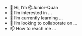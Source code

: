 - 👋 Hi, I’m @Junior-Quan
- 👀 I’m interested in ...
- 🌱 I’m currently learning ...
- 💞️ I’m looking to collaborate on ...
- 📫 How to reach me ...

<!---
Junior-Quan/Junior-Quan is a ✨ special ✨ repository because its `README.md` (this file) appears on your GitHub profile.
You can click the Preview link to take a look at your changes.
--->
